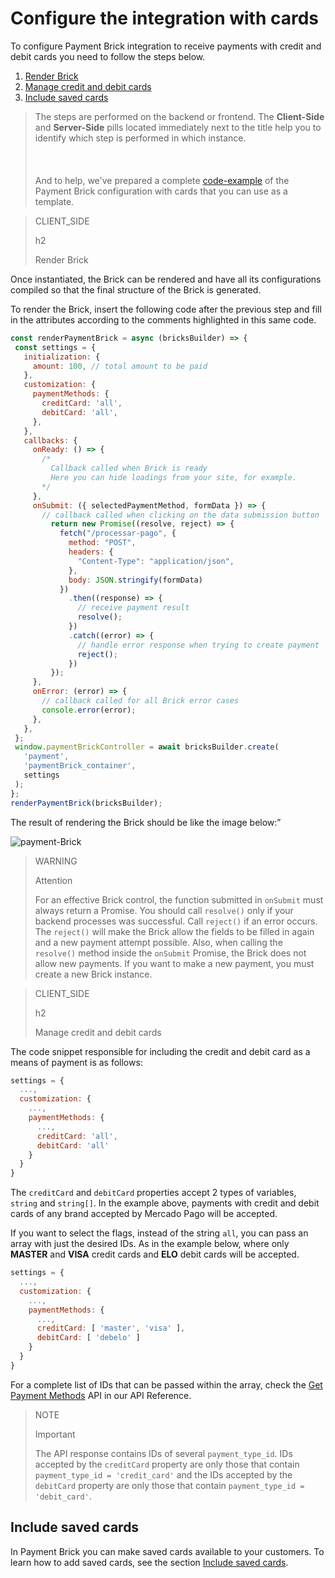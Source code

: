 # Configure the integration with cards

To configure Payment Brick integration to receive payments with credit and debit cards you need to follow the steps below.

1. [Render Brick](#bookmark_render_brick)
2. [Manage credit and debit cards](#bookmark_manage_credit_and_debit_cards)
3. [Include saved cards](#bookmark_include_saved_cards)

> The steps are performed on the backend or frontend. The **Client-Side** and **Server-Side** pills located immediately next to the title help you to identify which step is performed in which instance. <br/></br>
> <br/></br>
> And to help, we've prepared a complete [code-example](/developers/en/docs/checkout-bricks/payment-brick/code-example/cards) of the Payment Brick configuration with cards that you can use as a template.

> CLIENT_SIDE
>
> h2
>
> Render Brick

Once instantiated, the Brick can be rendered and have all its configurations compiled so that the final structure of the Brick is generated.

To render the Brick, insert the following code after the previous step and fill in the attributes according to the comments highlighted in this same code.

```javascript
const renderPaymentBrick = async (bricksBuilder) => {
 const settings = {
   initialization: {
     amount: 100, // total amount to be paid
   },
   customization: {
     paymentMethods: {
       creditCard: 'all',
       debitCard: 'all',
     },
   },
   callbacks: {
     onReady: () => {
       /*
         Callback called when Brick is ready
         Here you can hide loadings from your site, for example.
       */
     },
     onSubmit: ({ selectedPaymentMethod, formData }) => {
       // callback called when clicking on the data submission button
         return new Promise((resolve, reject) => {
           fetch("/processar-pago", {
             method: "POST",
             headers: {
               "Content-Type": "application/json",
             },
             body: JSON.stringify(formData)
           })
             .then((response) => {
               // receive payment result
               resolve();
             })
             .catch((error) => {
               // handle error response when trying to create payment
               reject();
             })
         });
     },
     onError: (error) => {
       // callback called for all Brick error cases
       console.error(error);
     },
   },
 };
 window.paymentBrickController = await bricksBuilder.create(
   'payment',
   'paymentBrick_container',
   settings
 );
};
renderPaymentBrick(bricksBuilder);
```

The result of rendering the Brick should be like the image below:”

![payment-Brick](checkout-bricks/payment-brick-en.png)

> WARNING
>
> Attention
>
> For an effective Brick control, the function submitted in `onSubmit` must always return a Promise. You should call `resolve()` only if your backend processes was successful. Call `reject()` if an error occurs. The `reject()` will make the Brick allow the fields to be filled in again and a new payment attempt possible. Also, when calling the `resolve()` method inside the `onSubmit` Promise, the Brick does not allow new payments. If you want to make a new payment, you must create a new Brick instance.

> CLIENT_SIDE 
>
> h2
>
> Manage credit and debit cards

The code snippet responsible for including the credit and debit card as a means of payment is as follows:

```Javascript
settings = {
  ...,
  customization: {
    ...,
    paymentMethods: {
      ...,
      creditCard: 'all',
      debitCard: 'all'
    }
  }
}
```

The `creditCard` and `debitCard` properties accept 2 types of variables, `string` and `string[]`. In the example above, payments with credit and debit cards of any brand accepted by Mercado Pago will be accepted.

If you want to select the flags, instead of the string `all`, you can pass an array with just the desired IDs. As in the example below, where only **MASTER** and **VISA** credit cards and **ELO** debit cards will be accepted.

```Javascript
settings = {
  ...,
  customization: {
    ...,
    paymentMethods: {
      ...,
      creditCard: [ 'master', 'visa' ],
      debitCard: [ 'debelo' ]
    }
  }
}
```

For a complete list of IDs that can be passed within the array, check the [Get Payment Methods](/developers/en/reference/payment_methods/_payment_methods/get) API in our API Reference.

> NOTE
>
> Important
>
> The API response contains IDs of several `payment_type_id`. IDs accepted by the `creditCard` property are only those that contain `payment_type_id = 'credit_card'` and the IDs accepted by the `debitCard` property are only those that contain `payment_type_id = 'debit_card'`.

## Include saved cards

In Payment Brick you can make saved cards available to your customers. To learn how to add saved cards, see the section [Include saved cards](/developers/en/docs/checkout-bricks/payment-brick/additional-customization/customers-cards).